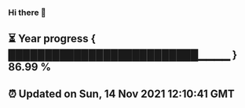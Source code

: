 ### Hi there 👋
⏳ Year progress { ██████████████████████████▁▁▁▁ } 86.99 %
---
⏰ Updated on Sun, 14 Nov 2021 12:10:41 GMT
---
